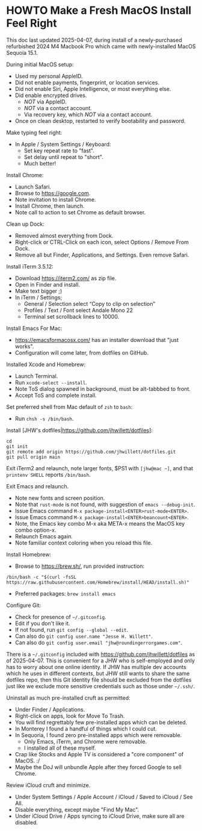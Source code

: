 # HOWTO Make a Fresh MacOS Install Feel Right

This doc last updated 2025-04-07, during install of a newly-purchased
refurbished 2024 M4 Macbook Pro which came with newly-installed MacOS Sequoia
15.1.

During initial MacOS setup:
* Used my personal AppleID.
* Did not enable payments, fingerprint, or location services.
* Did not enable Siri, Apple Intelligence, or most everything else.
* Did enable encrypted drives.
  * _NOT_ via AppleID.
  * _NOT_ via a contact account.
  * Via recovery key, which _NOT_ via a contact account.
* Once on clean desktop, restarted to verify bootability and password.

Make typing feel right:
* In Apple / System Settings / Keyboard:
  * Set key repeat rate to "fast".
  * Set delay until repeat to "short".
  * Much better!

Install Chrome:
* Launch Safari.
* Browse to https://google.com.
* Note invitation to install Chrome.
* Install Chrome, then launch.
* Note call to action to set Chrome as default browser.

Clean up Dock:
* Removed almost everything from Dock.
* Right-click or CTRL-Click on each icon, select Options / Remove From Dock.
* Remove all but Finder, Applications, and Settings.  Even remove Safari.

Install iTerm 3.5.12:
* Download https://iterm2.com/ as zip file.
* Open in Finder and install.
* Make text bigger ;)
* In iTerm / Settings;
  * General / Selection select “Copy to clip on selection”
  * Profiles / Text / Font select Andale Mono 22
  * Terminal set scrollback lines to 10000.

Install Emacs For Mac:
  * https://emacsformacosx.com/ has an installer download that "just works".
  * Configuration will come later, from dotfiles on GitHub.

Installed Xcode and Homebrew:
* Launch Terminal.
* Run `xcode-select --install`.
* Note ToS dialog spawned in background, must be alt-tabbbed to front.
* Accept ToS and complete install.

Set preferred shell from Mac default of `zsh` to `bash`:
* Run `chsh -s /bin/bash`.

Install [JHW's dotfiles|https://github.com/jhwillett/dotfiles]:
```
cd
git init
git remote add origin https://github.com/jhwillett/dotfiles.git
git pull origin main
```

Exit iTerm2 and relaunch, note larger fonts, $PS1 with `[jhw@mac ~]`, and that
`printenv SHELL` reports `/bin/bash`.

Exit Emacs and relaunch.
* Note new fonts and screen position.
* Note that `rust-mode` is not found, with suggestion of `emacs --debug-init`.
* Issue Emacs command `M-x package-install<ENTER>rust-mode<ENTER>`.
* Issue Emacs command `M-x package-install<ENTER>beancount<ENTER>`.
* Note, the Emacs key combo M-x aka META-x means the MacOS key combo option-x.
* Relaunch Emacs again.
* Note familiar context coloring when you reload this file.

Install Homebrew:
* Browse to https://brew.sh/, run provided instruction:
```
/bin/bash -c "$(curl -fsSL https://raw.githubusercontent.com/Homebrew/install/HEAD/install.sh)"
```
* Preferred packages: `brew install emacs`

Configure Git:
* Check for presence of `~/.gitconfig`.
* Edit if you don't like it.
* If not found, run `git config --global --edit`.
* Can also do `git config user.name "Jesse H. Willett"`.
* Can also do `git config user.email "jhw@roundingerrorgames.com"`.

There is a `~/.gitconfig` included with https://github.com/jhwillett/dotfiles as
of 2025-04-07.  This is convenient for a JHW who is self-employed and only has
to worry about one online identity.  If JHW has multiple dev accounts which he
uses in different contexts, but JHW still wants to share the same dotfiles repo,
then this Git identity file should be excluded from the dotfiles just like we
exclude more sensitive credentials such as those under `~/.ssh/`.

Uninstall as much pre-installed cruft as permitted:
* Under Finder / Applications.
* Right-click on apps, look for Move To Trash.
* You will find regrettably few pre-installed apps which can be deleted.
* In Monterey I found a handful of things which I could cut.
* In Sequoria, I found zero pre-installed apps which were removable.
  * Only Emacs, iTerm, and Chrome were removable.
  * I installed all of these myself.
* Crap like Stocks and Apple TV is considered a "core component" of MacOS. :/
* Maybe the DoJ will unbundle Apple after they forced Google to sell Chrome.

Review iCloud cruft and minimize.
* Under System Settings / Apple Account / iCloud / Saved to iCloud / See All.
* Disable everything, except maybe "Find My Mac".
* Under iCloud Drive / Apps syncing to iCloud Drive, make sure all are disabled.

